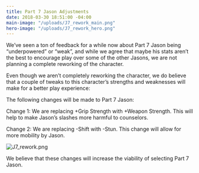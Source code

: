 ```yaml
---
title: Part 7 Jason Adjustments
date: 2018-03-30 18:51:00 -04:00
main-image: "/uploads/J7_rework_main.png"
hero-image: "/uploads/J7_rework_hero.png"
---
```


We’ve seen a ton of feedback for a while now about Part 7 Jason being “underpowered” or “weak”, and while we agree that maybe his stats aren’t the best to encourage play over some of the other Jasons, we are not planning a complete reworking of the character. 

Even though we aren’t completely reworking the character, we do believe that a couple of tweaks to this character’s strengths and weaknesses will make for a better play experience:

The following changes will be made to Part 7 Jason:

Change 1: We are replacing +Grip Strength with +Weapon Strength. This will help to make Jason’s slashes more harmful to counselors.

Change 2: We are replacing -Shift with -Stun. This change will allow for more mobility by Jason.

![J7_rework.png](/uploads/J7_rework.png)

We believe that these changes will increase the viability of selecting Part 7 Jason.